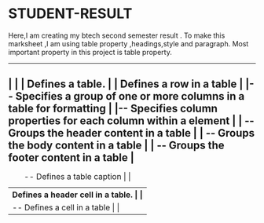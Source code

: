 # STUDENT-RESULT
Here,I am creating my btech second semester result .
To make this marksheet ,I am using table property ,headings,style and paragraph.
Most important property in this project is table property.

-------------------------------------------------------------------------------------
|                                                                                     |
|<table> 	Defines a table.                                                          | 
|<th>  Defines a header cell in a table.                                            |
|<tr> 	Defines a row in a table                                                    |
|<td> --	Defines a cell in a table                                                   |
|<caption> --	Defines a table caption                                                 |
|<colgroup> -- Specifies a group of one or more columns in a table for formatting     |
|<col>	-- Specifies column properties for each column within a <colgroup> element    |
|<thead> --	Groups the header content in a table                                      |
|<tbody>	-- Groups the body content in a table                                       |
|<tfoot> --	Groups the footer content in a table                                      |
-------------------------------------------------------------------------------------
